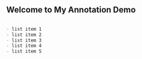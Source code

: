 ## Welcome to My Annotation Demo

```markdown

- list item 1
- list item 2
- list item 3
- list item 4
- list item 5
```
